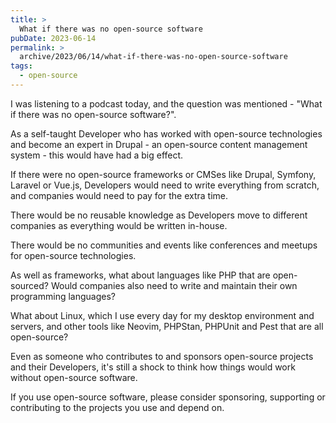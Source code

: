 ```yaml
---
title: >
  What if there was no open-source software
pubDate: 2023-06-14
permalink: >
  archive/2023/06/14/what-if-there-was-no-open-source-software
tags:
  - open-source
---
```


I was listening to a podcast today, and the question was mentioned - "What if there was no open-source software?".

As a self-taught Developer who has worked with open-source technologies and become an expert in Drupal - an open-source content management system - this would have had a big effect.

If there were no open-source frameworks or CMSes like Drupal, Symfony, Laravel or Vue.js, Developers would need to write everything from scratch, and companies would need to pay for the extra time.

There would be no reusable knowledge as Developers move to different companies as everything would be written in-house.

There would be no communities and events like conferences and meetups for open-source technologies.

As well as frameworks, what about languages like PHP that are open-sourced? Would companies also need to write and maintain their own programming languages?

What about Linux, which I use every day for my desktop environment and servers, and other tools like Neovim, PHPStan, PHPUnit and Pest that are all open-source?

Even as someone who contributes to and sponsors open-source projects and their Developers, it's still a shock to think how things would work without open-source software.

If you use open-source software, please consider sponsoring, supporting or contributing to the projects you use and depend on.
